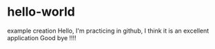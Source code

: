 # hello-world
example creation
Hello, I'm practicing in github, I think it is an excellent application
Good bye !!!!
